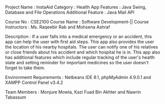 Project Name : InstaAid
Category : Health App
Features : Java Swing, Database and File Operations
Additional Feature : Java Mail API

Course No : CSE2100
Course Name : Software Development-||
Course Instructors : Ms. Raqeebir Rab and Mohsena Ashraf

Description : If a user falls into a medical emergency or an accident, this app can help the user with first aid steps. This app also provides the user the location of his nearby hospitals. The user can notify one of his relatives or close friends about his accident and which hospital he is in. This app also has additional features which include regular tracking of the user's health state and setting reminder for important medicines so the user doesn't forget to take them.

Environmemt Requirements : Netbeans IDE 8.1, phpMyAdmin 4.9.0.1 and XAMPP Control Panel v3.4.2

Team Members : Monjure Mowla, Kazi Fuad Bin Akhter and Nawrin Tabassum
